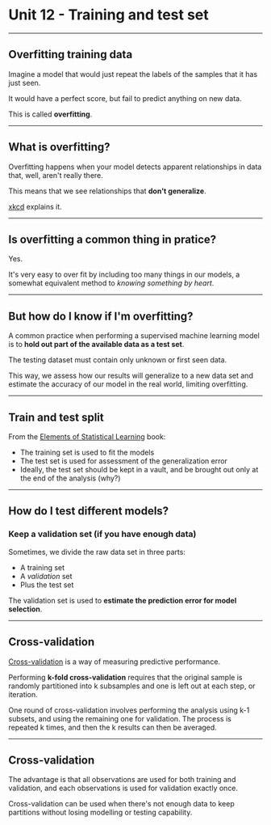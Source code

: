 # Unit 12 - Training and test set

---

## Overfitting training data

Imagine a model that would just repeat the labels of the samples that it has just seen.

It would have a perfect score, but fail to predict anything on new data.

This is called **overfitting**.

---

## What is overfitting?

Overfitting happens when your model detects apparent relationships in data that, well, aren't really there.

This means that we see relationships that **don't generalize**.

[xkcd](https://xkcd.com/1122/) explains it.

---

## Is overfitting a common thing in pratice?

Yes.

It's very easy to over fit by including too many things in our models, a somewhat equivalent method to *knowing something by heart*.

---

## But how do I know if I'm overfitting?

A common practice when performing a supervised machine learning model is to **hold out part of the available data as a test set**.

The testing dataset must contain only unknown or first seen data.

This way, we assess how our results will generalize to a new data set and estimate the accuracy of our model in the real world, limiting overfitting.

---

## Train and test split

From the [Elements of Statistical Learning](http://www.springer.com/gp/book/9780387848570) book:

* The training set is used to fit the models
* The test set is used for assessment of the generalization error
* Ideally, the test set should be kept in a vault, and be brought out only at the end of the analysis (why?)

---

## How do I test different models?

### Keep a validation set (if you have enough data)

Sometimes, we divide the raw data set in three parts:
* A training set
* A *validation* set
* Plus the test set

The validation set is used to **estimate the prediction error for model selection**.

---

## Cross-validation

[Cross-validation](https://en.wikipedia.org/wiki/Cross-validation_(statistics)) is a way of measuring predictive performance.

Performing **k-fold cross-validation** requires that the original sample is randomly partitioned into k subsamples and one is left out at each step, or iteration. 

One round of cross-validation involves performing the analysis using k-1 subsets, and using the remaining one for validation. The process is repeated k times, and then the k results can then be averaged.

---

## Cross-validation

The advantage is that all observations are used for both training and validation, and each observations is used for validation exactly once.

Cross-validation can be used when there's not enough data to keep partitions without losing modelling or testing capability.

